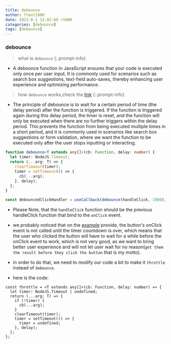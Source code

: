 ```yaml
---
title: debounce
author: Trent1900
date: 2023-8-1 12:02:00 +1000
categories: [debounce]
tags: [debounce]
---
```


### debounce

> what is `debounce`<!-- prettier-ignore -->
{:.prompt-info}

- A debounce function in JavaScript ensures that your code is executed only once per user input. It is commonly used for scenarios such as search box suggestions, text-field auto-saves, thereby enhancing user experience and optimizing performance.

> how `debounce` works,check the [link](https://codesandbox.io/s/optimistic-julien-667n2p?file=/src/App.js:95-269) <!-- prettier-ignore -->
{:.prompt-info}

- The principle of debounce is to wait for a certain period of time (the delay period) after the function is triggered. If the function is triggered again during this delay period, the timer is reset, and the function will only be executed when there are no further triggers within the delay period. This prevents the function from being executed multiple times in a short period, and it is commonly used in scenarios like search box suggestions or form validation, where we want the function to be executed only after the user stops inputting or interacting.

```ts
function debounce<T extends any[]>(cb: Function, delay: number) {
  let timer: NodeJS.Timeout;
  return (...arg: T) => {
    clearTimeout(timer);
    timer = setTimeout(() => {
      cb(...arg);
    }, delay);
  };
}

const debouncedClickHandler = useCallback(debounce(handleClick, 1000), []);
```

- Please Note, that the `handleClick` function should be the previous handleClick function that bind to the `onClick` event.

- we probably noticed that on the [example](https://codesandbox.io/s/optimistic-julien-667n2p?file=/src/App.js:95-269) provide, the button's onClick event is not called until the timer countdown is over, which means that the user who clicked the button will have to wait for a while before the onClick event to work, which is not very good, as we want to bring better user experience and will not let user wait for no reason(`get them the result before they click the button` that is my motto).
- in order to do that, we need to modify our code a bit to make it `throttle` instead of `debounce`.

- here is the code:

```tsx
const throttle = <T extends any[]>(cb: Function, delay: number) => {
  let timer: NodeJS.Timeout | undefined;
  return (...arg: T) => {
    if (!timer) {
      cb(...arg);
    }
    clearTimeout(timer);
    timer = setTimeout(() => {
      timer = undefined;
    }, delay);
  };
};
```
